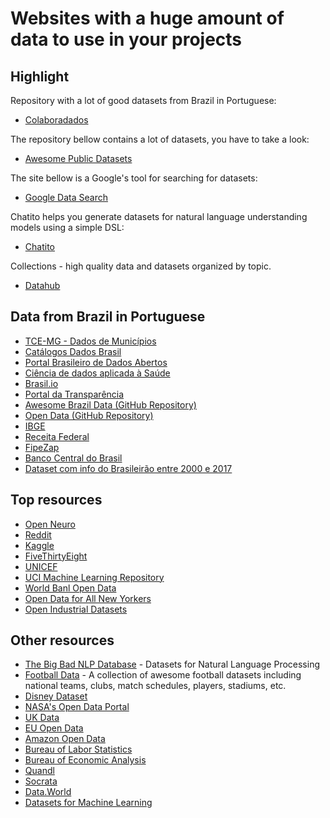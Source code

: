 # Websites with a huge amount of data to use in your projects
## Highlight
Repository with a lot of good datasets from Brazil in Portuguese:
* [Colaboradados](https://colaboradados.github.io/)

The repository bellow contains a lot of datasets, you have to take a look:
* [Awesome Public Datasets](https://github.com/awesomedata/awesome-public-datasets)

The site bellow is a Google's tool for searching for datasets:
* [Google Data Search](https://toolbox.google.com/datasetsearch)

Chatito helps you generate datasets for natural language understanding models using a simple DSL:
* [Chatito](https://rodrigopivi.github.io/Chatito/)

Collections - high quality data and datasets organized by topic.
* [Datahub](https://datahub.io/collections)
## Data from Brazil in Portuguese
* [TCE-MG - Dados de Municípios](https://dadosabertos.tce.mg.gov.br/index.xhtml)
* [Catálogos Dados Brasil](https://github.com/dadosgovbr/catalogos-dados-brasil/blob/master/dados/catalogos.csv)
* [Portal Brasileiro de Dados Abertos](http://dados.gov.br/dataset)
* [Ciência de dados aplicada à Saúde](https://bigdata.icict.fiocruz.br/)
* [Brasil.io](https://brasil.io/datasets)
* [Portal da Transparência](http://www.portaldatransparencia.gov.br/)
* [Awesome Brazil Data (GitHub Repository)](https://github.com/juliohm/awesome-brazil-data)
* [Open Data (GitHub Repository)](https://github.com/datasets-br)
* [IBGE](https://downloads.ibge.gov.br/)
* [Receita Federal](http://idg.receita.fazenda.gov.br/dados)
* [FipeZap](http://fipezap.zapimoveis.com.br/)
* [Banco Central do Brasil](https://www.bcb.gov.br/?serietemp)
* [Dataset com info do Brasileirão entre 2000 e 2017](https://github.com/adaoduque/Brasileirao_Dataset)

## Top resources
* [Open Neuro](https://openneuro.org/public/datasets)
* [Reddit](https://www.reddit.com/r/datasets)
* [Kaggle](https://www.kaggle.com/datasets)
* [FiveThirtyEight](https://data.fivethirtyeight.com/)
* [UNICEF](https://data.unicef.org/resources/resource-type/datasets/)
* [UCI Machine Learning Repository](http://mlr.cs.umass.edu/ml/datasets.html)
* [World Banl Open Data](https://data.worldbank.org/)
* [Open Data for All New Yorkers](https://opendata.cityofnewyork.us/)
* [Open Industrial Datasets](https://github.com/AndreaPi/Open-industrial-datasets)
## Other resources
* [The Big Bad NLP Database](https://quantumstat.com/dataset/dataset.html) - Datasets for Natural Language Processing
* [Football Data](https://datahub.io/collections/football) - A collection of awesome football datasets including national teams, clubs, match schedules, players, stadiums, etc.
* [Disney Dataset](https://www.disneyresearch.com/datasets/)
* [NASA's Open Data Portal](https://data.nasa.gov/)
* [UK Data](https://data.gov.uk/)
* [EU Open Data](http://data.europa.eu/euodp/en/data/?utm_source=datafloq&utm_medium=ref&utm_campaign=datafloq)
* [Amazon Open Data](https://registry.opendata.aws/)
* [Bureau of Labor Statistics](https://www.bls.gov/data/)
* [Bureau of Economic Analysis](http://www.bea.gov/data/gdp)
* [Quandl](https://www.quandl.com/search)
* [Socrata](https://opendata.socrata.com/)
* [Data.World](https://data.world/)
* [Datasets for Machine Learning](https://www.datasetlist.com/)
